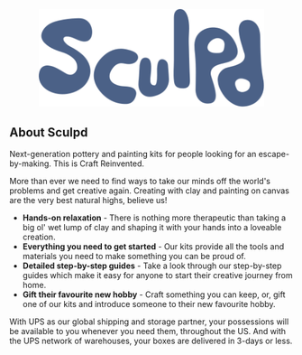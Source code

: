 <p align="center"><a href="https://sculpd.com" target="_blank"><img src="https://raw.githubusercontent.com/sculpd-org/art/master/logo-type/5%20SVG/2%20RGB/1%20Full%20Color/logo-type-rgb-blue.svg" width="400"></a></p>

## About Sculpd

Next-generation pottery and painting kits for people looking for an escape-by-making. This is Craft Reinvented.

More than ever we need to find ways to take our minds off the world's problems and get creative again. Creating with clay and painting on canvas are the very best natural highs, believe us!

- **Hands-on relaxation** - There is nothing more therapeutic than taking a big ol' wet lump of clay and shaping it with your hands into a loveable creation.
- **Everything you need to get started** - Our kits provide all the tools and materials you need to make something you can be proud of.
- **Detailed step-by-step guides** - Take a look through our step-by-step guides which make it easy for anyone to start their creative journey from home.
- **Gift their favourite new hobby** - Craft something you can keep, or, gift one of our kits and introduce someone to their new favourite hobby.

With UPS as our global shipping and storage partner, your possessions will be available to you whenever you need them, throughout the US. And with the UPS network of warehouses, your boxes are delivered in 3-days or less.
